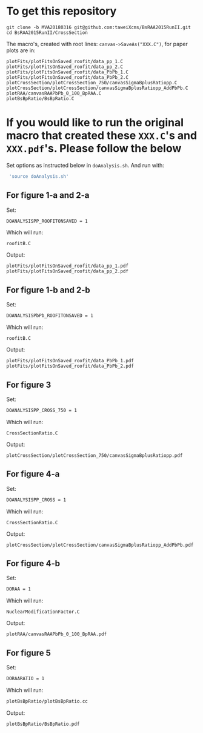 To get this repository
=====
```
git clone -b MVA20180316 git@github.com:taweiXcms/BsRAA2015RunII.git
cd BsRAA2015RunII/CrossSection
```

The macro's, created with root lines: ``canvas->SaveAs("XXX.C")``, for paper plots are in:
```
plotFits/plotFitsOnSaved_roofit/data_pp_1.C
plotFits/plotFitsOnSaved_roofit/data_pp_2.C
plotFits/plotFitsOnSaved_roofit/data_PbPb_1.C
plotFits/plotFitsOnSaved_roofit/data_PbPb_2.C
plotCrossSection/plotCrossSection_750/canvasSigmaBplusRatiopp.C
plotCrossSection/plotCrossSection/canvasSigmaBplusRatiopp_AddPbPb.C
plotRAA/canvasRAAPbPb_0_100_BpRAA.C
plotBsBpRatio/BsBpRatio.C
```

If you would like to run the original macro that created these ``XXX.C``'s and ``XXX.pdf``'s. Please follow the below
=====
Set options as instructed below in ``doAnalysis.sh``. And run with:
```bash
 'source doAnalysis.sh'
```

For figure 1-a and 2-a
-----
Set:
```bash
DOANALYSISPP_ROOFITONSAVED = 1
```
Which will run:
```bach
roofitB.C
```
Output:
```
plotFits/plotFitsOnSaved_roofit/data_pp_1.pdf
plotFits/plotFitsOnSaved_roofit/data_pp_2.pdf
```

For figure 1-b and 2-b
-----
Set:
```bash
DOANALYSISPbPb_ROOFITONSAVED = 1
```
Which will run:
```
roofitB.C
```
Output:
```
plotFits/plotFitsOnSaved_roofit/data_PbPb_1.pdf
plotFits/plotFitsOnSaved_roofit/data_PbPb_2.pdf
```

For figure 3
-----
Set:
```bash
DOANALYSISPP_CROSS_750 = 1
```
Which will run:
```
CrossSectionRatio.C
```
Output:
```
plotCrossSection/plotCrossSection_750/canvasSigmaBplusRatiopp.pdf
```

For figure 4-a
-----
Set:
```bash
DOANALYSISPP_CROSS = 1
```
Which will run:
```
CrossSectionRatio.C
```
Output:
```
plotCrossSection/plotCrossSection/canvasSigmaBplusRatiopp_AddPbPb.pdf
```

For figure 4-b
-----
Set:
```bash
DORAA = 1
```
Which will run:
```
NuclearModificationFactor.C
```
Output:
```
plotRAA/canvasRAAPbPb_0_100_BpRAA.pdf
```

For figure 5
-----
Set:
```bash
DORAARATIO = 1
```
Which will run:
```bash
plotBsBpRatio/plotBsBpRatio.cc
```
Output:
```bash
plotBsBpRatio/BsBpRatio.pdf
```

